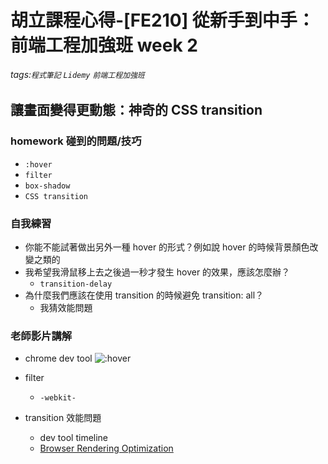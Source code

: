 # 胡立課程心得-[FE210] 從新手到中手：前端工程加強班 week 2

###### tags:`程式筆記` `Lidemy` `前端工程加強班`

## 讓畫面變得更動態：神奇的 CSS transition

### homework 碰到的問題/技巧

* `:hover`
* `filter`
* `box-shadow`
* `CSS transition`

### 自我練習

* 你能不能試著做出另外一種 hover 的形式？例如說 hover 的時候背景顏色改變之類的
* 我希望我滑鼠移上去之後過一秒才發生 hover 的效果，應該怎麼辦？
  * `transition-delay`
* 為什麼我們應該在使用 transition 的時候避免 transition: all？
  * 我猜效能問題

### 老師影片講解

* chrome dev tool
  ![:hover](https://i.imgur.com/3RB7JSq.png)

* filter
  * `-webkit-`
* transition 效能問題
  * dev tool timeline
  * [Browser Rendering Optimization](https://developers.google.com/web/fundamentals/performance/rendering/)

